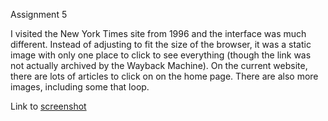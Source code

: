Assignment 5

I visited the New York Times site from 1996 and the interface was much different. Instead of adjusting to fit the size of the browser, it was a static image with only one place to click to see everything (though the link was not actually archived by the Wayback Machine). On the current website, there are lots of articles to click on on the home page. There are also more images, including some that loop.

Link to [screenshot](./images/assignment-05-screenshot.jpg)

